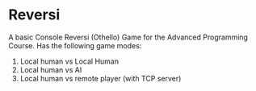 # Reversi
A basic Console Reversi (Othello) Game for the Advanced Programming Course.
Has the following game modes:
1. Local human vs Local Human
2. Local human vs AI
3. Local human vs remote player (with TCP server)
